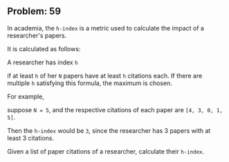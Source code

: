 Problem: 59
---
In academia, the `h-index` is a metric used to calculate the
impact of a researcher's papers.

It is calculated as follows:

A researcher has index `h`

if at least `h` of her `N` papers have at least `h` citations each.
If there are multiple `h` satisfying this formula,
the maximum is chosen.

For example,

suppose `N = 5`, and the respective citations of each paper
are `[4, 3, 0, 1, 5]`.

Then the `h-index` would be `3`, since the researcher
has 3 papers with at least 3 citations.

Given a list of paper citations of a researcher,
calculate their `h-index`.
